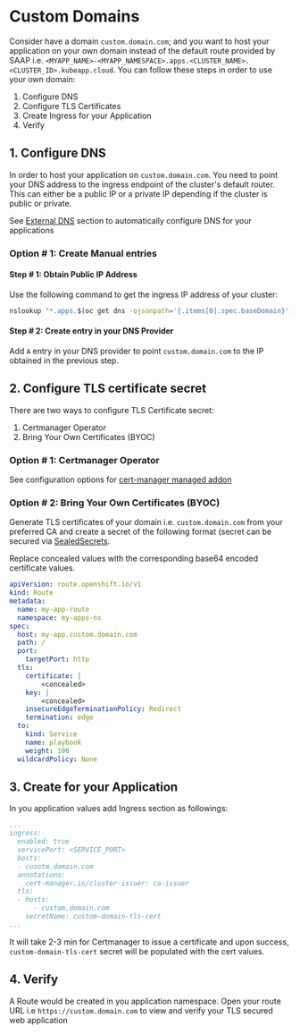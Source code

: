# Custom Domains

Consider have a domain `custom.domain.com`; and you want to host your application on your own domain instead of the default route provided by SAAP i.e. `<MYAPP_NAME>-<MYAPP_NAMESPACE>.apps.<CLUSTER_NAME>.<CLUSTER_ID>.kubeapp.cloud`. You can follow these steps in order to use your own domain:

1. Configure DNS
1. Configure TLS Certificates
1. Create Ingress for your Application
1. Verify

## 1. Configure DNS

In order to host your application on `custom.domain.com`. You need to point your DNS address to the ingress endpoint of the cluster's default router. This can either be a public IP or a private IP depending if the cluster is public or private.

See [External DNS](./external-dns.md) section to automatically configure DNS for your applications

### Option # 1: Create Manual entries

#### Step # 1: Obtain Public IP Address

Use the following command to get the ingress IP address of your cluster:

```sh
nslookup "*.apps.$(oc get dns -ojsonpath='{.items[0].spec.baseDomain}')" | grep Address | tail -1
```

#### Step # 2: Create entry in your DNS Provider

Add `A` entry in your DNS provider to point `custom.domain.com` to the IP obtained in the previous step.

## 2. Configure TLS certificate secret

There are two ways to configure TLS Certificate secret:

1. Certmanager Operator
2. Bring Your Own Certificates (BYOC)

### Option # 1: Certmanager Operator

See configuration options for [cert-manager managed addon](../../managed-addons/cert-manager/overview.md)

### Option # 2: Bring Your Own Certificates (BYOC)

Generate TLS certificates of your domain i.e. `custom.domain.com` from your preferred CA and create a secret of the following format (secret can be secured via [SealedSecrets](https://docs.stakater.com/secrets/sealed-secrets.html).

Replace concealed values with the corresponding base64 encoded certificate values.

```yaml
apiVersion: route.openshift.io/v1
kind: Route
metadata:
  name: my-app-route
  namespace: my-apps-ns
spec:
  host: my-app.custom.domain.com
  path: /
  port:
    targetPort: http
  tls:
    certificate: |
        <concealed>
    key: |
        <concealed>
    insecureEdgeTerminationPolicy: Redirect
    termination: edge
  to:
    kind: Service
    name: playbook
    weight: 100
  wildcardPolicy: None
```

## 3. Create for your Application

In you application values add Ingress section as followings:

```yaml
...
ingress:
  enabled: true
  servicePort: <SERVICE_PORT>
  hosts:
  - cusotm.domain.com
  annotations:
    cert-manager.io/cluster-issuer: ca-issuer
  tls:
  - hosts:
      - custom.domain.com
    secretName: custom-domain-tls-cert
...
```

It will take 2-3 min for Certmanager to issue a certificate and upon success, `custom-domain-tls-cert` secret will be populated with the cert values.

## 4. Verify

A Route would be created in you application namespace. Open your route URL i.e `https://custom.domain.com` to view and verify your TLS secured web application
